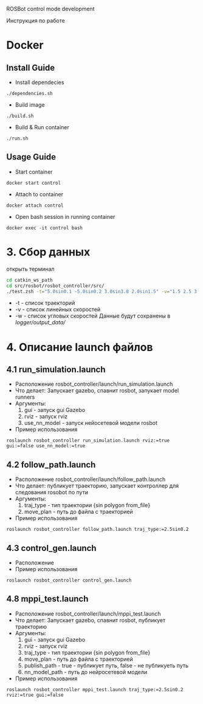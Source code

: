 ROSBot control mode development 

Инструкция по работе

# Docker 
## Install Guide
- Install dependecies
```
./dependencies.sh
```

- Build image
```
./build.sh
```

- Build & Run container
```
./run.sh
```

## Usage Guide
- Start container
```
docker start control
```

- Attach to container
```
docker attach control
```

- Open bash session in running container
```
docker exec -it control bash 
```


# 3. Сбор данных
открыть терминал
```bash
cd catkin_ws_path
cd src/rosbot/rosbot_controller/src/ 
./test.zsh -t="5.0sin0.1 -5.0sin0.2 3.0sin3.0 2.0sin1.5" -v="1.5 2.5 3.5 4.5" -w="0.5 1.0 2.5 3.0"
```
* -t - список траекторий
* -v - список линейных скоростей
* -w - список угловых скоростей
Данные будут сохранены в *logger/output_data/*

# 4. Описание launch файлов

## 4.1 run_simulation.launch
* Расположение rosbot_controller/launch/run_simulation.launch
* Что делает: Запускает gazebo, спавнит rosbot, запукает model runners
* Аргументы:
	1. gui - запуск gui Gazebo
	2. rviz - запуск rviz
	3. use_nn_model - запуск нейосетевой модели rosbot
* Пример использования
```
roslaunch rosbot_controller run_simulation.launch rviz:=true gui:=false use_nn_model:=true
```

## 4.2 follow_path.launch
* Расположение rosbot_controller/launch/follow_path.launch
* Что делает: публикует траекторию, запускает контроллер для следования rosobot по пути
* Аргументы:
	1. traj_type - тип траектории {sin polygon from_file}
	2. move_plan - путь до файла с траекторией
* Пример использования
```
roslaunch rosbot_controller follow_path.launch traj_type:=2.5sin0.2
```

## 4.3 control_gen.launch
* Расположение 
* Пример использования
```
roslaunch rosbot_controller control_gen.launch
```


## 4.8 mppi_test.launch
* Расположение rosbot_controller/launch/mppi_test.launch
* Что делает: Запускает gazebo, спавнит rosbot, публикует траекторию
* Аргументы:
	1. gui - запуск gui Gazebo
	2. rviz - запуск rviz
	3. traj_type - тип траектории {sin polygon from_file}
	4. move_plan - путь до файла с траекторией
	5. publish_path - true - публикует путь, false - не публикуеть путь
	6. nn_model_path - путь до нейросетевой модели
* Пример использования
```
roslaunch rosbot_controller mppi_test.launch traj_type:=2.5sin0.2 rviz:=true gui:=false 
```